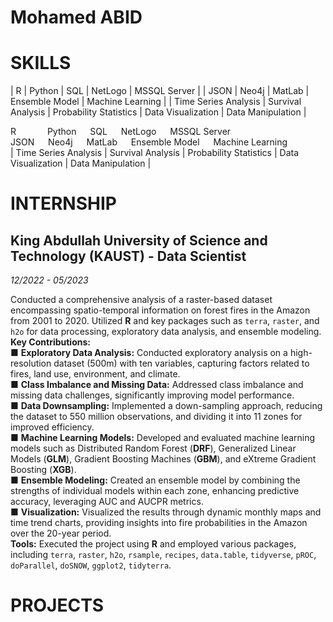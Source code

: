 # Mohamed ABID

# SKILLS

|   R                       |   Python              |   SQL                     |   NetLogo             |   MSSQL Server        |
|   JSON                    |   Neo4j               |   MatLab                  |   Ensemble Model      |   Machine Learning    |
|   Time Series Analysis    |   Survival Analysis   |   Probability Statistics  |   Data Visualization  |   Data Manipulation   |

R &emsp;&emsp;&emsp; Python &emsp; SQL &emsp; NetLogo &emsp; MSSQL Server <br/>
JSON &emsp; Neo4j &emsp; MatLab &emsp; Ensemble Model &emsp; Machine Learning <br/>
|   Time Series Analysis    |   Survival Analysis   |   Probability Statistics  |   Data Visualization  |   Data Manipulation   |


# INTERNSHIP

## King Abdullah University of Science and Technology (KAUST) - Data Scientist
_12/2022 - 05/2023_

Conducted a comprehensive analysis of a raster-based dataset encompassing spatio-temporal information on forest fires in the Amazon from 2001 to 2020. Utilized **R** and key packages such as `terra`, `raster`, and `h2o` for data processing, exploratory data analysis, and ensemble modeling. <br/>
**Key Contributions:** <br/>
 ■	**Exploratory Data Analysis:** Conducted exploratory analysis on a high-resolution dataset (500m) with ten variables, capturing factors related to fires, land use, environment, and climate. <br/> 
 ■	**Class Imbalance and Missing Data:** Addressed class imbalance and missing data challenges, significantly improving model performance. <br/>
 ■	**Data Downsampling:** Implemented a down-sampling approach, reducing the dataset to 550 million observations, and dividing it into 11 zones for improved efficiency.<br/>
 ■	**Machine Learning Models:** Developed and evaluated machine learning models such as Distributed Random Forest (**DRF**), Generalized Linear Models (**GLM**), Gradient Boosting Machines (**GBM**), and eXtreme Gradient Boosting (**XGB**). <br/>
 ■	**Ensemble Modeling:** Created an ensemble model by combining the strengths of individual models within each zone, enhancing predictive accuracy, leveraging AUC and AUCPR metrics. <br/>
 ■	**Visualization:** Visualized the results through dynamic monthly maps and time trend charts, providing insights into fire probabilities in the Amazon over the 20-year period. <br/>
**Tools:** Executed the project using **R** and employed various packages, including `terra`, `raster`, `h2o`, `rsample`, `recipes`, `data.table`, `tidyverse`, `pROC`, `doParallel`, `doSNOW`, `ggplot2`, `tidyterra`.




# PROJECTS
